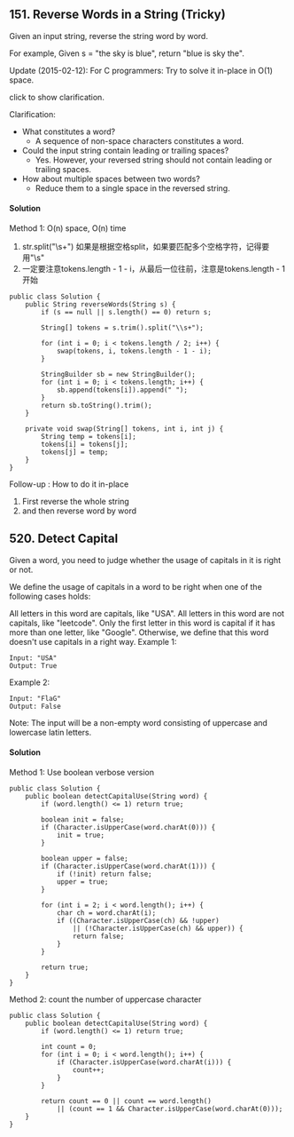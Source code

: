 ## 151. Reverse Words in a String (Tricky)
Given an input string, reverse the string word by word.

For example,
Given s = "the sky is blue",
return "blue is sky the".

Update (2015-02-12):
For C programmers: Try to solve it in-place in O(1) space.

click to show clarification.

Clarification:
- What constitutes a word?
  - A sequence of non-space characters constitutes a word.
- Could the input string contain leading or trailing spaces?
  - Yes. However, your reversed string should not contain leading or trailing spaces.
- How about multiple spaces between two words?
  - Reduce them to a single space in the reversed string.

#### Solution
Method 1: O(n) space, O(n) time
1. str.split("\\s+") 如果是根据空格split，如果要匹配多个空格字符，记得要用"\\s"
2. 一定要注意tokens.length - 1 - i，从最后一位往前，注意是tokens.length - 1开始
~~~
public class Solution {
    public String reverseWords(String s) {
        if (s == null || s.length() == 0) return s;

        String[] tokens = s.trim().split("\\s+");

        for (int i = 0; i < tokens.length / 2; i++) {
            swap(tokens, i, tokens.length - 1 - i);
        }

        StringBuilder sb = new StringBuilder();
        for (int i = 0; i < tokens.length; i++) {
            sb.append(tokens[i]).append(" ");
        }
        return sb.toString().trim();
    }

    private void swap(String[] tokens, int i, int j) {
        String temp = tokens[i];
        tokens[i] = tokens[j];
        tokens[j] = temp;
    }
}
~~~

Follow-up : How to do it in-place
1. First reverse the whole string
2. and then reverse word by word

## 520. Detect Capital
Given a word, you need to judge whether the usage of capitals in it is right or not.

We define the usage of capitals in a word to be right when one of the following cases holds:

All letters in this word are capitals, like "USA".
All letters in this word are not capitals, like "leetcode".
Only the first letter in this word is capital if it has more than one letter, like "Google".
Otherwise, we define that this word doesn't use capitals in a right way.
Example 1:
~~~
Input: "USA"
Output: True
~~~

Example 2:
~~~
Input: "FlaG"
Output: False
~~~

Note: The input will be a non-empty word consisting of uppercase and lowercase latin letters.

#### Solution
Method 1: Use boolean verbose version
~~~
public class Solution {
    public boolean detectCapitalUse(String word) {
        if (word.length() <= 1) return true;

        boolean init = false;
        if (Character.isUpperCase(word.charAt(0))) {
            init = true;
        }

        boolean upper = false;
        if (Character.isUpperCase(word.charAt(1))) {
            if (!init) return false;
            upper = true;
        }

        for (int i = 2; i < word.length(); i++) {
            char ch = word.charAt(i);
            if ((Character.isUpperCase(ch) && !upper)
                || (!Character.isUpperCase(ch) && upper)) {
                return false;
            }
        }

        return true;
    }
}
~~~

Method 2: count the number of uppercase character
~~~
public class Solution {
    public boolean detectCapitalUse(String word) {
        if (word.length() <= 1) return true;

        int count = 0;
        for (int i = 0; i < word.length(); i++) {
            if (Character.isUpperCase(word.charAt(i))) {
                count++;
            }
        }

        return count == 0 || count == word.length()
            || (count == 1 && Character.isUpperCase(word.charAt(0)));
    }
}
~~~
